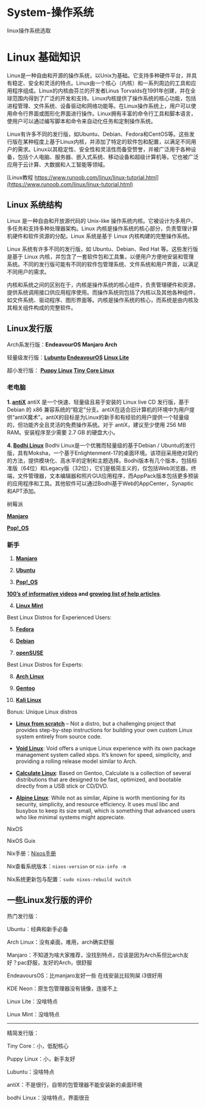 # System-操作系统

linux操作系统选取

# Linux 基础知识

Linux是一种自由和开源的操作系统，以Unix为基础。它支持多种硬件平台，并具有稳定、安全和灵活的特点。Linux由一个核心（内核）和一系列周边的工具和应用程序组成。Linux的内核由芬兰的开发者Linus Torvalds在1991年创建，并在全球范围内得到了广泛的开发和支持。Linux内核提供了操作系统的核心功能，包括进程管理、文件系统、设备驱动和网络功能等。在Linux操作系统上，用户可以使用命令行界面或图形化界面进行操作。Linux拥有丰富的命令行工具和脚本语言，使用户可以通过编写脚本和命令来自动化任务和定制操作系统。

Linux有许多不同的发行版，如Ubuntu、Debian、Fedora和CentOS等。这些发行版在某种程度上基于Linux内核，并添加了特定的软件包和配置，以满足不同用户的需求。Linux以其稳定性、安全性和灵活性而备受赞誉，并被广泛用于各种设备，包括个人电脑、服务器、嵌入式系统、移动设备和超级计算机等。它也被广泛应用于云计算、大数据和人工智能等领域。

[Linux教程  https://www.runoob.com/linux/linux-tutorial.html](https://www.runoob.com/linux/linux-tutorial.html)

## Linux 系统结构

Linux 是一种自由和开放源代码的 Unix-like 操作系统内核。它被设计为多用户、多任务和支持多种处理器架构。Linux 内核是操作系统的核心部分，负责管理计算机硬件和软件资源的分配。Linux 系统是基于 Linux 内核构建的完整操作系统。

Linux 系统有许多不同的发行版，如 Ubuntu、Debian、Red Hat 等。这些发行版是基于 Linux 内核，并包含了一套软件包和工具集，以便用户方便地安装和管理系统。不同的发行版可能有不同的软件包管理系统、文件系统和用户界面，以满足不同用户的需求。

内核和系统之间的区别在于，内核是操作系统的核心组件，负责管理硬件和资源，提供系统调用接口供应用程序使用。而操作系统则包括了内核以及其他各种组件，如文件系统、驱动程序、图形界面等。内核是操作系统的核心，而系统是由内核及其相关组件构成的完整软件。

## Linux发行版

Arch系发行版：**EndeavourOS  Manjaro  Arch**

轻量级发行版：**[Lubuntu](https://lubuntu.net/)  [EndeavourOS](https://endeavouros.com/)  [Linux Lite](https://www.linuxliteos.com/)**

超小发行版： **[Puppy Linux](https://distrowatch.com/puppy) [Tiny Core Linux](https://distrowatch.com/tinycore)**

### 老电脑

**1. [antiX](https://distrowatch.com/antix)**
antiX 是一个快速、轻量级且易于安装的 Linux live CD 发行版，基于 Debian 的 x86 兼容系统的“稳定”分支。antiX在适合旧计算机的环境中为用户提供“antiX魔术”。antiX的目标是为Linux的新手和有经验的用户提供一个轻量级的，但功能齐全且灵活的免费操作系统。对于 antiX，建议至少使用 256 MB RAM。安装程序至少需要 2.7 GB 的硬盘大小。

**4. [Bodhi Linux](https://distrowatch.com/bodhi)**
Bodhi Linux是一个优雅而轻量级的基于Debian / Ubuntu的发行版，具有Moksha，一个基于Enlightenment-17的桌面环境。该项目采用绝对简约的方法，提供模块化、高水平的定制和主题选择。Bodhi版本有几个版本，包括标准版（64位）和Legacy版（32位），它们是极简主义的，仅包括Web浏览器，终端，文件管理器，文本编辑器和照片GUI应用程序，而AppPack版本包括更多预装的应用程序和工具。其他软件可以通过Bodhi基于Web的AppCenter，Synaptic和APT添加。

树莓派

**[Manjaro](https://distrowatch.com/manjaro)**

**[Pop!_OS](https://distrowatch.com/popos)**

### 新手

1. **[Manjaro](https://manjaro.org/)** 

2. **[Ubuntu](https://ubuntu.com/download/desktop)** 

3. **[Pop!_OS](https://pop.system76.com/)**

  **[100’s of informative videos](https://www.youtube.com/user/System76Video) and [growing list of help articles](https://support.system76.com/articles/)**. 

4. **[Linux Mint](http://linuxmint.com/)**

Best Linux Distros for Experienced Users:

5. **[Fedora](http://fedoraproject.org/)**

6. **[Debian](http://www.debian.org/)**

7. **[openSUSE](https://www.opensuse.org/)**

Best Linux Distros for Experts:

8. **[Arch Linux](http://www.archlinux.org/)**

9. **[Gentoo](http://www.gentoo.org/)**

10. **[Kali Linux](https://www.kali.org/)**

Bonus: Unique Linux distros

- **[Linux from scratch](http://www.linuxfromscratch.org/)** – Not a distro, but a challenging project that provides step-by-step instructions for building your own custom Linux system entirely from source code.

- **[Void Linux](https://voidlinux.org/)**: Void offers a unique Linux experience with its own package management system called xbps. It’s known for speed, simplicity, and providing a rolling release model similar to Arch.

- **[Calculate Linux](https://www.calculate-linux.org/)**: Based on Gentoo, Calculate is a collection of several distributions that are designed to be fast, optimized, and bootable directly from a USB stick or CD/DVD.

- **[Alpine Linux](https://alpinelinux.org/)**: While not as similar, Alpine is worth mentioning for its security, simplicity, and resource efficiency. It uses musl libc and busybox to keep its size small, which is something that advanced users who like minimal systems might appreciate.

NixOS

NixOS Guix

Nix手册：[Nixos手册](https://nixos.org/nixos/manual/)

Nix查看系统版本：`nixos-version` or `nix-info -m`

Nix系统更新包与配置：`sudo nixos-rebuild switch`

## 一些Linux发行版的评价

热门发行版：

Ubuntu：经典和新手必备

Arch Linux：没有桌面，难用，arch确实舒服

Manjaro：不知道为啥大家推荐，没找到特点，应该是因为Arch系但比arch友好？pac舒服，友好的Arch，很舒服

EndeavoursOS：比manjaro友好一些 在线安装比较狗屎 i3很好用

KDE Neon：原生包管理器没有镜像，连接不上

Linux Lite：没啥特点

Linux Mint：没啥特点

---

精简发行版：

Tiny Core：小，低配核心

Puppy Linux：小，新手友好

Lubuntu：没啥特点

antiX：不是很行，自带的包管理器不能安装新的桌面环境

bodhi Linux：没啥特点，界面很丑

